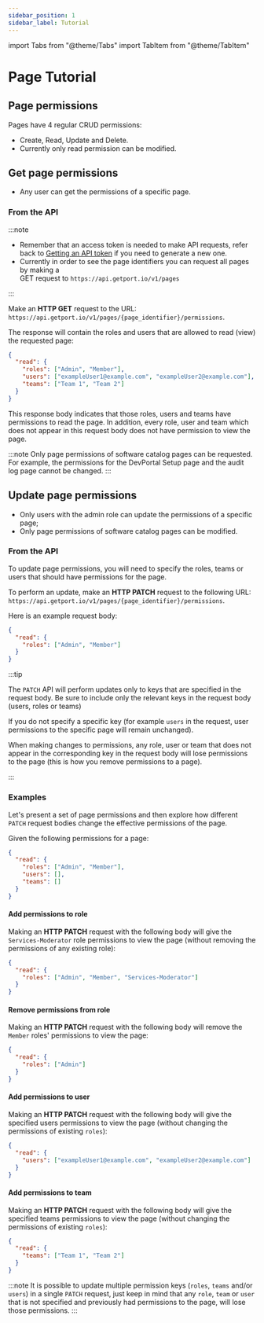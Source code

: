 ```yaml
---
sidebar_position: 1
sidebar_label: Tutorial
---
```


import Tabs from "@theme/Tabs"
import TabItem from "@theme/TabItem"

# Page Tutorial

## Page permissions

Pages have 4 regular CRUD permissions:

- Create, Read, Update and Delete.
- Currently only read permission can be modified.

## Get page permissions

- Any user can get the permissions of a specific page.

### From the API

:::note

- Remember that an access token is needed to make API requests, refer back to [Getting an API token](../blueprint/tutorial.md#getting-an-api-token) if you need to generate a new one.
- Currently in order to see the page identifiers you can request all pages by making a  
  GET request to `https://api.getport.io/v1/pages`

:::

Make an **HTTP GET** request to the URL: `https://api.getport.io/v1/pages/{page_identifier}/permissions`.

The response will contain the roles and users that are allowed to read (view) the requested page:

```json showLineNumbers
{
  "read": {
    "roles": ["Admin", "Member"],
    "users": ["exampleUser1@example.com", "exampleUser2@example.com"],
    "teams": ["Team 1", "Team 2"]
  }
}
```

This response body indicates that those roles, users and teams have permissions to read the page.
In addition, every role, user and team which does not appear in this request body does not have permission to view the page.

:::note
Only page permissions of software catalog pages can be requested. For example, the permissions for the DevPortal Setup page and the audit log page cannot be changed.
:::

## Update page permissions

- Only users with the admin role can update the permissions of a specific page;
- Only page permissions of software catalog pages can be modified.

### From the API

To update page permissions, you will need to specify the roles, teams or users that should have permissions for the page.

To perform an update, make an **HTTP PATCH** request to the following URL: `https://api.getport.io/v1/pages/{page_identifier}/permissions`.

Here is an example request body:

```json showLineNumbers
{
  "read": {
    "roles": ["Admin", "Member"]
  }
}
```

:::tip

The `PATCH` API will perform updates only to keys that are specified in the request body. Be sure to include only the relevant keys in the request body (users, roles or teams)

If you do not specify a specific key (for example `users` in the request, user permissions to the specific page will remain unchanged).

When making changes to permissions, any role, user or team that does not appear in the corresponding key in the request body will lose permissions to the page (this is how you remove permissions to a page).

:::

### Examples

Let's present a set of page permissions and then explore how different `PATCH` request bodies change the effective permissions of the page.

Given the following permissions for a page:

```json showLineNumbers
{
  "read": {
    "roles": ["Admin", "Member"],
    "users": [],
    "teams": []
  }
}
```

#### Add permissions to role

Making an **HTTP PATCH** request with the following body will give the `Services-Moderator` role permissions to view the page (without removing the permissions of any existing role):

```json showLineNumbers
{
  "read": {
    "roles": ["Admin", "Member", "Services-Moderator"]
  }
}
```

#### Remove permissions from role

Making an **HTTP PATCH** request with the following body will remove the `Member` roles' permissions to view the page:

```json showLineNumbers
{
  "read": {
    "roles": ["Admin"]
  }
}
```

#### Add permissions to user

Making an **HTTP PATCH** request with the following body will give the specified users permissions to view the page (without changing the permissions of existing `roles`):

```json showLineNumbers
{
  "read": {
    "users": ["exampleUser1@example.com", "exampleUser2@example.com"]
  }
}
```

#### Add permissions to team

Making an **HTTP PATCH** request with the following body will give the specified teams permissions to view the page (without changing the permissions of existing `roles`):

```json showLineNumbers
{
  "read": {
    "teams": ["Team 1", "Team 2"]
  }
}
```

:::note
It is possible to update multiple permission keys (`roles`, `teams` and/or `users`) in a single `PATCH` request, just keep in mind that any `role`, `team` or `user` that is not specified and previously had permissions to the page, will lose those permissions.
:::
